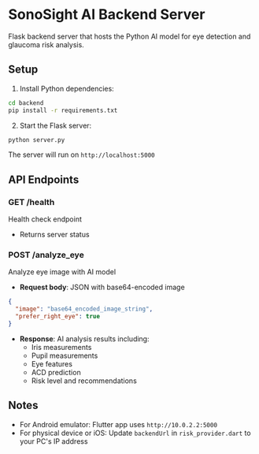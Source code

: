 # SonoSight AI Backend Server

Flask backend server that hosts the Python AI model for eye detection and glaucoma risk analysis.

## Setup

1. Install Python dependencies:
```bash
cd backend
pip install -r requirements.txt
```

2. Start the Flask server:
```bash
python server.py
```

The server will run on `http://localhost:5000`

## API Endpoints

### GET /health
Health check endpoint
- Returns server status

### POST /analyze_eye
Analyze eye image with AI model
- **Request body**: JSON with base64-encoded image
```json
{
  "image": "base64_encoded_image_string",
  "prefer_right_eye": true
}
```
- **Response**: AI analysis results including:
  - Iris measurements
  - Pupil measurements  
  - Eye features
  - ACD prediction
  - Risk level and recommendations

## Notes

- For Android emulator: Flutter app uses `http://10.0.2.2:5000`
- For physical device or iOS: Update `backendUrl` in `risk_provider.dart` to your PC's IP address

